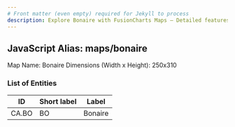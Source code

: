 ```yaml
---
# Front matter (even empty) required for Jekyll to process
description: Explore Bonaire with FusionCharts Maps – Detailed features for seamless integration. Try now & enhance your data visualization today! 
---
```


## JavaScript Alias: maps/bonaire

Map Name: Bonaire
Dimensions (Width x Height): 250x310





### List of Entities

ID | Short label | Label
---|---|---|
CA.BO|BO|Bonaire

